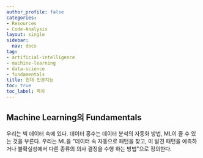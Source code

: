 ```yaml
---
author_profile: false
categories:
- Resources
- Code-Analysis
layout: single
sidebar:
  nav: docs
tag:
- artificial-intelligence
- machine-learning
- data-science
- fundamentals
title: 현대 인공지능
toc: true
toc_label: 목차
---
```


## Machine Learning의 Fundamentals
우리는 빅 데이터 속에 있다. 데이터 홍수는 데이터 분석의 자동화 방법, ML이 줄 수 있는 것을 부른다. 우리는 ML을 "데이터 속 자동으로 패턴을 찾고, 미 발견 패턴을 예측하거나 불확실성에서 다른 종류의 의사 결정을 수행 하는 방법"으로 정의한다. 